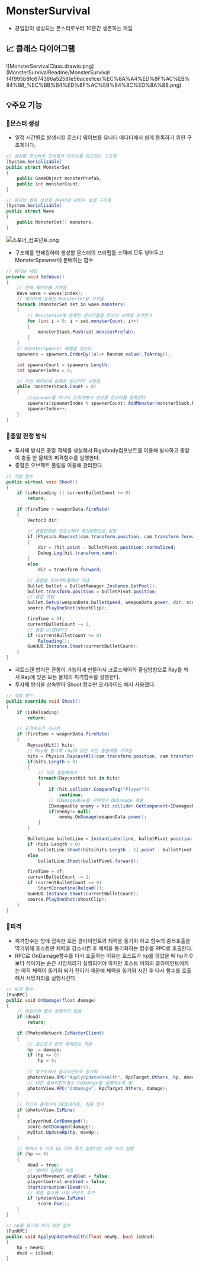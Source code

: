 # MonsterSurvival

- 끊임없이 생성되는 몬스터로부터 10분간 생존하는 게임

## 📈 클래스 다이어그램


![MonsterServivalClass.drawio.png](MonsterSurvivalReadme/MonsterSurvival 14f995b8fc674386a52581e56acee1ce/%EC%8A%A4%ED%8F%AC%EB%84%88_%EC%BB%B4%ED%8F%AC%EB%84%8C%ED%8A%B8.png)

## 💡주요 기능


### 👾몬스터 생성

- 일정 시간별로 발생시킬 몬스터 웨이브를 유니티 에디터에서 쉽게 등록하기 위한 구조체이다.

```csharp
// 생성할 몬스터의 프리팹과 마릿수를 담고있는 구조체
[System.Serializable]
public struct MonsterSet
{
	public GameObject monsterPrefab;
	public int monsterCount;
}

// 웨이브 별로 생성할 몬수터와 마릿수 설정 구조체
[System.Serializable]
public struct Wave
{
	public MonsterSet[] monsters;
}
```

![스포너_컴포넌트.png](MonsterSurvival%2014f995b8fc674386a52581e56acee1ce/%25EC%258A%25A4%25ED%258F%25AC%25EB%2584%2588_%25EC%25BB%25B4%25ED%258F%25AC%25EB%2584%258C%25ED%258A%25B8.png)

- 구조체를 언패킹하여 생성할 몬스터의 프리팹를 스택에 모두 넣어두고 MonsterSpawner에 분배하는 함수

```csharp
// 웨이브 세팅
private void SetWave()
{
	// 현재 웨이브를 가져옴
	Wave wave = waves[index];
	// 웨이브에 등록된 MonsterSet을 가져옴
	foreach (MonsterSet set in wave.monsters)
	{
		// MonsterSet에 등록된 몬스터들을 몬스터 스택에 추가한다
		for (int i = 0; i < set.monsterCount; i++)
		{ 
			monsterStack.Push(set.monsterPrefab);
		}
	}
	// MonsterSpawner 배열을 섞는다
	spawners = spawners.OrderBy((x)=> Random.value).ToArray();

	int spawnerCount = spawners.Length;
	int spawnerIndex = 0;

	// 이번 웨이브에 등록된 몬스터의 수만큼
	while (monsterStack.Count > 0)
	{
		//spawner를 하나씩 순회하면서 생성할 몬스터를 등록한다
		spawners[spawnerIndex % spawnerCount].AddMonster(monsterStack.Pop());
		spawnerIndex++;
	}
}
```

### 🎇총알 판정 방식

- 투사체 방식은 총알 객체를 생성해서 Rigidbody컴포넌트를 이용해 발사하고 총알이 충돌 한 물체의 피격함수를 실행한다.
- 총알은 오브젝트 풀링을 이용해 관리한다.

```csharp
// 격발 함수
public virtual void Shoot()
{
	if (isReloading || currentBulletCount <= 0)
		return;

	if (fireTime > weaponData.fireRate)
	{
		Vector3 dir;

		// 총알방향을 크로스헤어 중심방향으로 설정
		if (Physics.Raycast(cam.transform.position, cam.transform.forward, out hit, float.MaxValue))
		{
			dir = (hit.point - bulletPivot.position).normalized;
			Debug.Log(hit.transform.name);
		}
		else
			dir = transform.forward;

		// 총알을 오브젝트풀에서 꺼냄
		Bullet bullet = BulletManager.Instance.GetPool();
		bullet.transform.position = bulletPivot.position;
		// 총알 격발
		bullet.Setup(weaponData.bulletSpeed, weaponData.power, dir, score.AddDamage);
		source.PlayOneShot(shootClip);

		fireTime = 0f;
		currentBulletCount -= 1;
		// 총알 ui업데이트
		if (currentBulletCount <= 0)
			Reloading();
		GunHUD.Instance.Shoot(currentBulletCount);
	}
}
```

- 히트스캔 방식은 관통이 가능하게 만들어서 크로스헤어의 중심방향으로 Ray를 쏴서 Ray에 맞은 모든 물체의 피격함수를 실행한다.
- 투사체 방식을 상속받아 Shoot 함수만 오버라이드 해서 사용했다.

```csharp
// 격발 함수
public override void Shoot()
{
	if (isReloading)
		return;

	// 공격속도가 지나면 
	if (fireTime > weaponData.fireRate)
	{
		RaycastHit[] hits;
		// Ray를 발사해 ray에 맞은 모든 충돌체를 가져옴
		hits = Physics.RaycastAll(cam.transform.position, cam.transform.forward, float.MaxValue);
		if(hits.Length > 0)
		{
			// 모든 충돌체에서
			foreach(RaycastHit hit in hits)
			{
				if (hit.collider.CompareTag("Player"))
					continue;
				// IDamageable을 가져와서 OnDamage 호출
				IDamageable enemy = hit.collider.GetComponent<IDamageable>();
				if(enemy!= null)
					enemy.OnDamage(weaponData.power);
			}
		}

		BulletLine bulletLine = Instantiate(line, bulletPivot.position, Quaternion.identity);
		if (hits.Length > 0)
			bulletLine.Shoot(hits[hits.Length - 1].point - bulletPivot.position);
		else
			bulletLine.Shoot(bulletPivot.forward);

		fireTime = 0f;
		currentBulletCount -= 1;
		if (currentBulletCount <= 0)
			StartCoroutine(Reload());
		GunHUD.Instance.Shoot(currentBulletCount);
		source.PlayOneShot(shootClip);
	}
}
```

### 🎯피격

- 피격함수는 방에 접속한 모든 클라이언트와 체력을 동기화 하고 함수의 중복호출을 막기위해 호스트만 체력을 감소시킨 후 체력을 동기화하는 함수를 RPC로 호출한다.
- RPC로 OnDamage함수를 다시 호출하는 이유는 호스트가 hp를 깎았을 때 hp가 0보다 작아지는 순간 사망처리가 실행되어야 하지만 호스트 이외의 클라이언트에게는 아직 체력이 동기화 되기 전이기 때문에 체력을 동기화 시킨 후 다시 함수를 호출해서 사망처리를 실행시킨다

```csharp
// 피격 함수
[PunRPC]
public void OnDamage(float damage)
{
	// 죽었다면 함수 실행하지 않음
	if (dead)
		return;

	if (PhotonNetwork.IsMasterClient)
	{
		// 호스트가 먼저 제력감소 적용
		hp -= damage;
		if (hp <= 0)
			hp = 0;
		
		// 호스트에서 클라이언트로 동기화
		photonView.RPC("ApplyUpdatedHealth", RpcTarget.Others, hp, dead);
		// 다른 클라이언트들도 OnDamage를 실행하도록 함
		photonView.RPC("OnDamage", RpcTarget.Others, damage);
	}

	// 자신의 플레이어 UI업데이트, 최종 점수  
	if (photonView.IsMine)
	{
		playerHud.GetDamaged();
		score.GetDamaged(damage);
		myStat.UpdateHp(hp, maxHp);
	}

	// 체력이 0 이하 && 아직 죽지 않았다면 사망 처리 실행
	if (hp <= 0)
	{
		dead = true;
		// 캐릭터 입력을 막음
		playerMovement.enabled = false;
		playerControl.enabled = false;
		StartCoroutine(IDead());
		// 최종 점수에 사망 카운트 추가
		if (photonView.IsMine)
			score.Die();
	}
}
```

```csharp
// hp를 동기화 하기 위한 함수
[PunRPC]
public void ApplyUpdatedHealth(float newHp, bool isDead)
{
	hp = newHp;
	dead = isDead;
}
```
